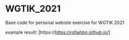 # WGTIK_2021
Base code for personal website exercise for WGTIK 2021

example result:
[https://https://rofiahbn.github.io/]
